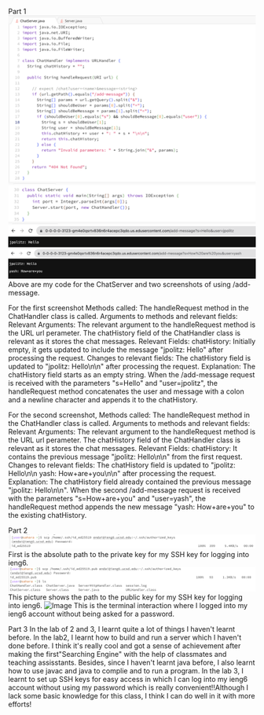 Part 1
![Image](ChatServer1.png)
![Image](ChatServer2.png)
![Image](add-message1.png)
![Image](add-message2.png)
Above are my code for the ChatServer and two screenshots of using /add-message.

For the first screenshot
Methods called:
The handleRequest method in the ChatHandler class is called.
Arguments to methods and relevant fields:
Relevant Arguments:
The relevant argument to the handleRequest method is the URL url perameter. 
The chatHistory field of the ChatHandler class is relevant as it stores the chat messages.
Relevant Fields:
chatHistory: Initially empty, it gets updated to include the message "jpolitz: Hello" after processing the request.
Changes to relevant fields:
The chatHistory field is updated to "jpolitz: Hello\n\n" after processing the request.
Explanation: The chatHistory field starts as an empty string. When the /add-message request is received with the parameters "s=Hello" and "user=jpolitz", the handleRequest method concatenates the user and message with a colon and a newline character and appends it to the chatHistory.

For the second screenshot,
Methods called:
The handleRequest method in the ChatHandler class is called.
Arguments to methods and relevant fields:
Relevant Arguments:
The relevant argument to the handleRequest method is the URL url perameter.
The chatHistory field of the ChatHandler class is relevant as it stores the chat messages.
Relevant Fields:
chatHistory: It contains the previous message "jpolitz: Hello\n\n" from the first request.
Changes to relevant fields:
The chatHistory field is updated to "jpolitz: Hello\n\n yash: How+are+you\n\n" after processing the request.
Explanation: The chatHistory field already contained the previous message "jpolitz: Hello\n\n". When the second /add-message request is received with the parameters "s=How+are+you" and "user=yash", the handleRequest method appends the new message "yash: How+are+you" to the existing chatHistory.

Part 2
![Image](privatekey.png)
First is the absolute path to the private key for my SSH key for logging into ieng6.
![Image](publickey.png)
This picture shows the path to the public key for my SSH key for logging into ieng6.
![Image](Interaction.png)
This is the terminal interaction where I logged into my ieng6 account without being asked for a password.

Part 3
In the lab of 2 and 3, I learnt quite a lot of things I haven't learnt before. In the lab2, I learnt how to build and run a server which I haven't done before. I think it's really cool and got a sense of achievement after making the first"Searching Engine" with the help of classmates and teaching assisstants. Besides, since I haven't learnt java before, I also learnt how to use javac and java to complie and to run a program. In the lab 3, I learnt to set up SSH keys for easy access in which I can log into my ieng6 account without using my password which is really convenient!!Although I lack some basic knowledge for this class, I think I can do well in it with more efforts!






